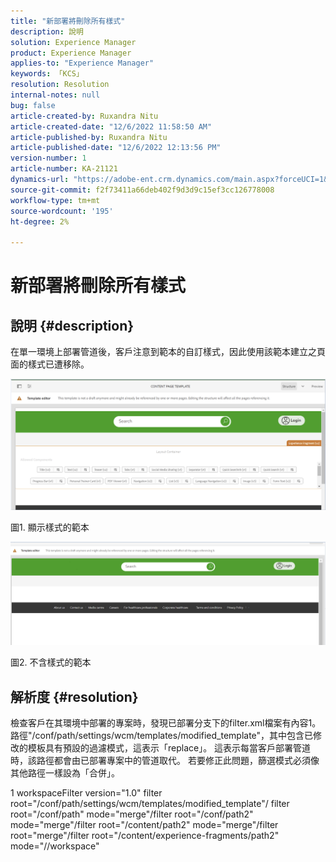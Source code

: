 ```yaml
---
title: "新部署將刪除所有樣式"
description: 說明
solution: Experience Manager
product: Experience Manager
applies-to: "Experience Manager"
keywords: 「KCS」
resolution: Resolution
internal-notes: null
bug: false
article-created-by: Ruxandra Nitu
article-created-date: "12/6/2022 11:58:50 AM"
article-published-by: Ruxandra Nitu
article-published-date: "12/6/2022 12:13:56 PM"
version-number: 1
article-number: KA-21121
dynamics-url: "https://adobe-ent.crm.dynamics.com/main.aspx?forceUCI=1&pagetype=entityrecord&etn=knowledgearticle&id=f82c3a54-5d75-ed11-81aa-6045bd006a22"
source-git-commit: f2f73411a66deb402f9d3d9c15ef3cc126778008
workflow-type: tm+mt
source-wordcount: '195'
ht-degree: 2%

---
```


# 新部署將刪除所有樣式

## 說明 {#description}


在單一環境上部署管道後，客戶注意到範本的自訂樣式，因此使用該範本建立之頁面的樣式已遭移除。



![](assets/___d4821564-5f75-ed11-81aa-6045bd006a22___.png)

圖1. 顯示樣式的範本



![](assets/___d7821564-5f75-ed11-81aa-6045bd006a22___.png)

圖2. 不含樣式的範本


## 解析度 {#resolution}


檢查客戶在其環境中部署的專案時，發現已部署分支下的filter.xml檔案有內容1。
路徑&quot;/conf/path/settings/wcm/templates/modified_template&quot;，其中包含已修改的模板具有預設的過濾模式，這表示「replace」。
這表示每當客戶部署管道時，該路徑都會由已部署專案中的管道取代。
若要修正此問題，篩選模式必須像其他路徑一樣設為「合併」。


1 workspaceFilter version=&quot;1.0&quot; filter root=&quot;/conf/path/settings/wcm/templates/modified_template&quot;/ filter root=&quot;/conf/path&quot; mode=&quot;merge&quot;/filter root=&quot;/conf/path2&quot; mode=&quot;merge&quot;/filter root=&quot;/content/path2&quot; mode=&quot;merge&quot;/filter root=&quot;merge&quot;/filter root=&quot;/content/experience-fragments/path2&quot; mode=&quot;//workspace&quot;
